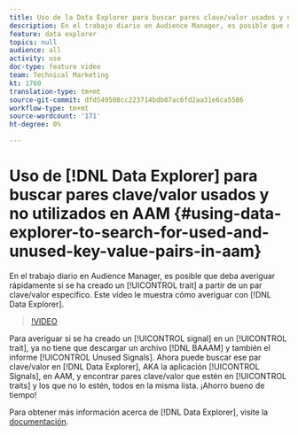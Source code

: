 ```yaml
---
title: Uso de la Data Explorer para buscar pares clave/valor usados y no utilizados en AAM
description: En el trabajo diario en Audience Manager, es posible que deba averiguar rápidamente si se ha creado una característica a partir de un par clave/valor específico. Este vídeo muestra cómo averiguar con Data Explorer.
feature: data explorer
topics: null
audience: all
activity: use
doc-type: feature video
team: Technical Marketing
kt: 1760
translation-type: tm+mt
source-git-commit: dfd549508cc223714bdb07ac6fd2aa31e6ca5586
workflow-type: tm+mt
source-wordcount: '171'
ht-degree: 0%

---
```



# Uso de [!DNL Data Explorer] para buscar pares clave/valor usados y no utilizados en AAM {#using-data-explorer-to-search-for-used-and-unused-key-value-pairs-in-aam}

En el trabajo diario en Audience Manager, es posible que deba averiguar rápidamente si se ha creado un [!UICONTROL trait] a partir de un par clave/valor específico. Este vídeo le muestra cómo averiguar con [!DNL Data Explorer].

>[!VIDEO](https://video.tv.adobe.com/v/25148/?quality=12)

Para averiguar si se ha creado un [!UICONTROL signal] en un [!UICONTROL trait], ya no tiene que descargar un archivo [!DNL BAAAM] y también el informe [!UICONTROL Unused Signals]. Ahora puede buscar ese par clave/valor en [!DNL Data Explorer], AKA la aplicación [!UICONTROL Signals], en AAM, y encontrar pares clave/valor que estén en [!UICONTROL traits] y los que no lo estén, todos en la misma lista. ¡Ahorro bueno de tiempo!

Para obtener más información acerca de [!DNL Data Explorer], visite la [documentación](https://experiencecloud.adobe.com/resources/help/en_US/aam/data-explorer.html).